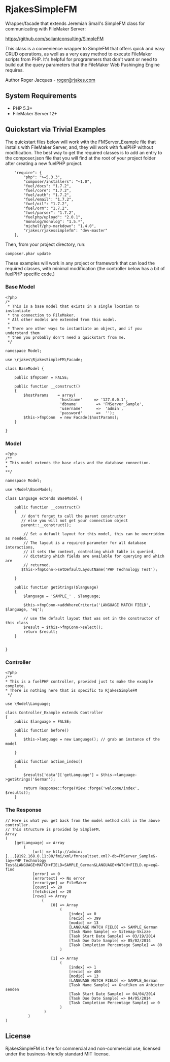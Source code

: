 # RjakesSimpleFM

Wrapper/facade that extends Jeremiah Small's SimpleFM class for communicating with FileMaker Server:

https://github.com/soliantconsulting/SimpleFM
 
This class is a convenience wrapper to SimpleFM that offers quick and easy CRUD operations, as well as a very easy method to execute FileMaker scripts from PHP.  It's helpful for programmers that don't want or need to build out the query parameters that the FileMaker Web Pushinging Engine requires.
 
Author Roger Jacques - roger@rjakes.com

## System Requirements

* PHP 5.3+
* FileMaker Server 12+


## Quickstart via Trivial Examples
The quickstart files below will work with the FMServer_Example file that installs with FileMaker Server, and, they will work with fuelPHP without modification. The best way to get the required classes is to add an entry to the composer.json file that you will find at the root of your project folder after creating a new fuelPHP project.

```
    "require": {
        "php": ">=5.3.3",
        "composer/installers": "~1.0",
        "fuel/docs": "1.7.2",
        "fuel/core": "1.7.2",
        "fuel/auth": "1.7.2",
        "fuel/email": "1.7.2",
        "fuel/oil": "1.7.2",
        "fuel/orm": "1.7.2",
        "fuel/parser": "1.7.2",
        "fuelphp/upload": "2.0.1",
        "monolog/monolog": "1.5.*",
        "michelf/php-markdown": "1.4.0",
		"rjakes/rjakessimplefm": "dev-master"
    },
```

Then, from your project directory, run:

```
composer.phar update
```
    

These examples will work in any project or framework that can load the required classes, with minimal modification (the controller below has a bit of fuelPHP specific code.)

### Base Model

```
<?php
/*
 * This is a base model that exists in a single location to instantiate 
 * the connection to FileMaker.
 * All other models are extended from this model.
 *
 * There are other ways to instantiate an object, and if you understand them
 * then you probably don't need a quickstart from me.
 */

namespace Model;

use \rjakes\RjakesSimpleFM\Facade;

class BaseModel {

    public $fmpConn = FALSE;

    public function __construct()
    {
        $hostParams    = array(
                        'hostname'     => '127.0.0.1',
                        'dbname'        => 'FMServer_Sample',
                        'username'      =>  'admin',
                        'password'      =>  '');
        $this->fmpConn  = new Facade($hostParams);
    }

}
```
### Model
```
<?php
/**
* This model extends the base class and the database connection.
*
**/

namespace Model;

use \Model\BaseModel;

class Language extends BaseModel {

    public function __construct()
    {
       // don't forget to call the parent constructor
       // else you will not get your connection object
       parent::__construct();

        // Set a default layout for this model, this can be overridden as needed.
        // The layout is a required parameter for all database interactions,
        // it sets the context, controling which table is queried,
        // dictating which fields are available for querying and which are 
        // returned.
       $this->fmpConn->setDefaultLayoutName('PHP Technology Test');

    }

    public function getStrings($language)
    {
        $language = 'SAMPLE_' . $language;
        
        $this->fmpConn->addWhereCriteria('LANGUAGE MATCH FIELD', $language, 'eq');
        
        // use the default layout that was set in the constructor of this class
        $result = $this->fmpConn->select();
        return $result;
    }


}
```
### Controller
```
<?php
/**
* This is a fuelPHP controller, provided just to make the example complete.
* There is nothing here that is specific to RjakesSimpleFM
 */

use \Model\Language;

class Controller_Example extends Controller
{
    public $language = FALSE;

    public function before()
    {
        $this->language = new Language(); // grab an instance of the model

    }

	public function action_index()
	{

        $results['data']['getLanguage'] = $this->language->getStrings('German');

        return Response::forge(View::forge('welcome/index',								$results));         
	}
```
### The Response
```
// Here is what you get back from the model method call in the above controller.
// This structure is provided by SimpleFM.
Array
(
    [getLanguage] => Array
        (
            [url] => http://admin:[...]@192.168.0.11:80/fmi/xml/fmresultset.xml?-db=FMServer_Sample&-lay=PHP Technology Test&LANGUAGE+MATCH+FIELD=SAMPLE_German&LANGUAGE+MATCH+FIELD.op=eq&-find
            [error] => 0
            [errortext] => No error
            [errortype] => FileMaker
            [count] => 20
            [fetchsize] => 20
            [rows] => Array
                (
                    [0] => Array
                        (
                            [index] => 0
                            [recid] => 399
                            [modid] => 13
                            [LANGUAGE MATCH FIELD] => SAMPLE_German
                            [Task Name Sample] => Sitemap-Skizze
                            [Task Start Date Sample] => 03/19/2014
                            [Task Due Date Sample] => 05/02/2014
                            [Task Completion Percentage Sample] => 80
                        )

                    [1] => Array
                        (
                            [index] => 1
                            [recid] => 400
                            [modid] => 13
                            [LANGUAGE MATCH FIELD] => SAMPLE_German
                            [Task Name Sample] => Grafiken an Anbieter senden
                            [Task Start Date Sample] => 04/04/2014
                            [Task Due Date Sample] => 04/05/2014
                            [Task Completion Percentage Sample] => 0
                        )
                 )
          )
)

```


## License

RjakesSimpleFM is free for commercial and non-commercial use, licensed under the business-friendly standard MIT license.


